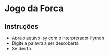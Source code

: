 # Jogo da Forca

## Instruções
- Abra o aquivo .py com o interpretador Python
- Digite a palavra a ser descoberta
- Se divirta
